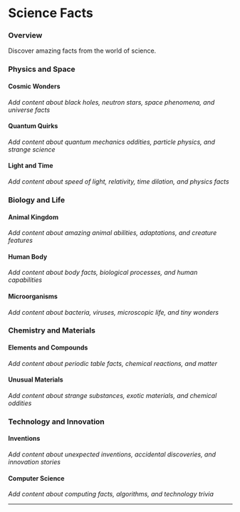 # Science Facts

### Overview

Discover amazing facts from the world of science.

### Physics and Space

#### Cosmic Wonders
*Add content about black holes, neutron stars, space phenomena, and universe facts*

#### Quantum Quirks
*Add content about quantum mechanics oddities, particle physics, and strange science*

#### Light and Time
*Add content about speed of light, relativity, time dilation, and physics facts*

### Biology and Life

#### Animal Kingdom
*Add content about amazing animal abilities, adaptations, and creature features*

#### Human Body
*Add content about body facts, biological processes, and human capabilities*

#### Microorganisms
*Add content about bacteria, viruses, microscopic life, and tiny wonders*

### Chemistry and Materials

#### Elements and Compounds
*Add content about periodic table facts, chemical reactions, and matter*

#### Unusual Materials
*Add content about strange substances, exotic materials, and chemical oddities*

### Technology and Innovation

#### Inventions
*Add content about unexpected inventions, accidental discoveries, and innovation stories*

#### Computer Science
*Add content about computing facts, algorithms, and technology trivia*

---
